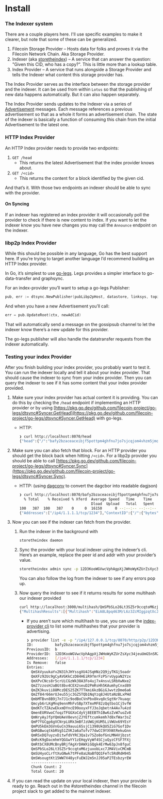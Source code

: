 # Install

### The Indexer system

There are a couple players here. I'll use specific examples to make it clearer, but note that some of these can be generalized.

1. Filecoin Storage Provider – Hosts data for folks and proves it via the Filecoin Network Chain. Aka Storage Provider.
2. Indexer (aka [storetheindex](https://github.com/filecoin-project/storetheindex)) – A service that can answer the question: "Given this CID, who has a copy?". This is little more than a lookup table.
3. Index Provider – A service that runs alongside a Storage Provider and tells the Indexer what content this storage provider has.

The Index Provider serves as the interface between the storage provider and the indexer. It can be used from within `Lotus` so that the publishing of new data happens automatically. But it can also happen separately.

The Index Provider sends updates to the Indexer via a series of [Advertisement](https://github.com/filecoin-project/storetheindex/blob/main/api/v0/ingest/schema/schema.ipldsch) messages. Each message references a previous advertisement so that as a whole it forms an advertisement chain. The state of the indexer is basically a function of consuming this chain from the initial Advertisement to the latest one.

### HTTP Index Provider

An HTTP Index provider needs to provide two endpoints:

1. `GET /head`
   * This returns the latest Advertisement that the index provider knows about.
2. `GET /<cid>`
   * This returns the content for a block identified by the given cid.

And that’s it. With those two endpoints an indexer should be able to sync with the provider.

#### On Syncing

If an indexer has registered an index provider it will occasionally poll the provider to check if there is new content to index. If you want to let the indexer know you have new changes you may call the `Announce` endpoint on the indexer.

### libp2p Index Provider

While this should be possible in any language, Go has the best support here. If you’re trying to target another language I’d recommend building an HTTP Index provider.

In Go, it’s simplest to use [go-legs](https://github.com/filecoin-project/go-legs). Legs provides a simpler interface to go-data-transfer and graphsync.

For an index-provider you’ll want to setup a go-legs Publisher:

```go
pub, err := dtsync.NewPublisher(pubLibp2pHost, datastore, linksys, topicName)
```

And when you have a new Advertisement you’ll call:

```go
err = pub.UpdateRoot(ctx, newAdCid)
```

That will automatically send a message on the gossipsub channel to let the indexer know there’s a new update for this provider.

The go-legs publisher will also handle the datatransfer requests from the indexer automatically.

### Testing your index Provider

After you finish building your index provider, you probably want to test it. You can run the indexer locally and tell it about your index provider. That should cause the indexer to sync from your index provider. Then you can query the indexer to see if it has some content that your index provider provided.

1. Make sure your index provider has actual content it is providing. You can do this by checking the `/head` endpoint if implementing an HTTP provider or by using [https://pkg.go.dev/github.com/filecoin-project/go-legs/dtsync#Syncer.GetHead](https://pkg.go.dev/github.com/filecoin-project/go-legs/dtsync#Syncer.GetHead) with go-legs.
   *   HTTP:

       ```bash
       ❯ curl http://localhost:8070/head
       {"head":{"/":"bafy2bzaceaceibjf5pottpm4ghfnu7jo7sjcqjom4vhzm5jmq7domxun5vor4"},"sig":{"/":{"bytes":"nPm4HNlVZxOuNZ0ujKbP7YT7eGpenOHfSzrhRid0dTyz1HHKalLZwIHWL+sArsEVuMvKrL0hVqKkBwz/9aMvAA=="}},"pubkey":{"/":{"bytes":"CAESIGNJlqCl/NPKn3FCWNtWmWCjzJ7qb7ClJZQJg3tHDDk2"}}}
       ```
2. Make sure you can also fetch that block. For an HTTP provider you should get the block back when hitting `/<cid>`. For a libp2p provider you should be able to call [https://pkg.go.dev/github.com/filecoin-project/go-legs/dtsync#Syncer.Sync](https://pkg.go.dev/github.com/filecoin-project/go-legs/dtsync#Syncer.Sync).
   *   HTTP: (using [dagconv](https://github.com/marcopolo/dagconv) to convert the dagcbor into readable dagjson)

       ```bash
       ❯ curl http://localhost:8070/bafy2bzaceaceibjf5pottpm4ghfnu7jo7sjcqjom4vhzm5jmq7domxun5vor4 | dagconv
         % Total    % Received % Xferd  Average Speed   Time    Time     Time  Current
                                        Dload  Upload   Total   Spent    Left  Speed
       100   387  100   387    0     0  16150      0 --:--:-- --:--:-- --:--:-- 24187
       {"Addresses":["/ip4/1.1.1.1/tcp/1234"],"ContextID":{"/":{"bytes":"Li90ZXN0ZGF0YS9zYW1wbGUtdjEtMi5jYXI"}},"Entries":{"/":"bafy2bzacedqhptd3zimn4s343zeo7kh3db5u6qhhkmj4c4cj3bb6qmx4hpoaa"},"IsRm":false,"Metadata":{"/":{"bytes":"kIDAAQ"}},"Provider":"12D3KooWGVwcVphAgpXjJWHoWyKZUrZsXyc34jeuUmG5nSRZyuQq","Signature":{"/":{"bytes":"CiQIARIgY0mWoKX808qfcUJY21aZYKPMnupvsKUllAmDe0cMOTYSGy9pbmRleGVyL2luZ2VzdC9hZFNpZ25hdHVyZRoiEiDz/sR3sFRE00i6BiMdR44x+gVoCZ2bNO0M4D/ij9zhLSpAnXO8PlnJf8OIVM5MVnn0GJezOge72+r09Tju5eXxFvA/isXwRc1OLdPsX6CFtRrMi1hufja56tJv6Zib8TghAQ"}}}
       ```
3. Now you can see if the indexer can fetch from the provider.
   1.  Run the indexer in the background with

       ```bash
       storetheindex daemon
       ```
   2.  Sync the provider with your local indexer using the indexer’s cli. Here’s an example, replace the peer id and addr with your provider’s value.

       ```bash
       storetheindex admin sync -p 12D3KooWGVwcVphAgpXjJWHoWyKZUrZsXyc34jeuUmG5nSRZyuQq --addr "/ip4/127.0.0.1/tcp/8070/http/p2p/12D3KooWGVwcVphAgpXjJWHoWyKZUrZsXyc34jeuUmG5nSRZyuQq"
       ```

       You can also follow the log from the indexer to see if any errors pop up.
   3.  Now query the indexer to see if it returns results for some multihash our indexer provided

       ```bash
       curl http://localhost:3000/multihash/QmSPbSLo26Lt3SZ5r9ccqtoM6zjuxobLxc7JM4VivCMCmB     
       {"MultihashResults":[{"Multihash":"EiA8L8pq463M/L6z3ZcMIggzqtXcJSB3RoZn9W9qT+cEvg==","ProviderResults":[{"ContextID":"Li90ZXN0ZGF0YS9zYW1wbGUtdjEtMi5jYXI=","Metadata":{"ProtocolID":3145744,"Data":""},"Provider":{"ID":"12D3KooWFtqYPKGKPJqtTAnNLR84SphEChUfRud3bbfskK6561r5","Addrs":["/ip4/1.1.1.1/tcp/1234"]}},{"ContextID":"Li90ZXN0ZGF0YS9zYW1wbGUtdjEtMi5jYXI=","Metadata":{"ProtocolID":3145744,"Data":""},"Provider":{"ID":"12D3KooWGVwcVphAgpXjJWHoWyKZUrZsXyc34jeuUmG5nSRZyuQq","Addrs":["/ip4/1.1.1.1/tcp/1234"]}}]}]}
       ```

       *   If you aren’t sure which multihash to use, you can use the [index-provider cli](https://github.com/filecoin-project/index-provider/tree/main/cmd/provider) to list some multihashes that your provider is advertising.

           ```bash
           ❯ provider list -e -p "/ip4/127.0.0.1/tcp/8070/http/p2p/12D3KooWGVwcVphAgpXjJWHoWyKZUrZsXyc34jeuUmG5nSRZyuQq"
           ID:          bafy2bzaceaceibjf5pottpm4ghfnu7jo7sjcqjom4vhzm5jmq7domxun5vor4
           PreviousID:  b
           ProviderID:  12D3KooWGVwcVphAgpXjJWHoWyKZUrZsXyc34jeuUmG5nSRZyuQq
           Addresses:   [/ip4/1.1.1.1/tcp/1234]
           Is Remove:   false
           Entries:
             QmSkVyuukaYv2N31hJHYssgXU4JSqHNz2Q9jyTKGj5oadr
             QmXFz92Uc9gCyAVGKkCzD84HEiR9fmrFzPSrvUypaN2Yzx
             QmXPvCNcs8r5crUiCGzWk38A3Fo4uj7x4nsvLSRbXwNxe2
             QmZ7zzosHJaBGt8bv4CEX2seuD2PmRsHh5KAumhyCnxd89
             QmZK3kuvii88MczDES25ZK7TTkmi6kzBGiGJwvtzDme6a6
             QmZf84r66mrUJeu55jc3GZ5TQb1NqYzq8J4UtaNzBLxPHd
             QmbMTBvn8B9j7n7J1c9odBoCVnPbx8kvq8cSgtNr7kuaqc
             Qmcyb6rLKgMnq9ennMhFvSBp7XTmxMF82zQqtbo1Cj5vfW
             QmdKTcTZAzwEkxmDYncE99ooyxFfJ3oJqbetrA4Av7u4zd
             QmenEURVwoCfoqzTFGGXoCdyVj8EEBTh1Bw6zZvW7uoZv8
             QmNryAyJfpYQmUAeV8evnjZJYEftcumkemh7d8xfWar3sZ
             QmP7fGCgp6gVCNrpLURk3mBfJzUWGjKUM5LiVWUx69YEsY
             QmPU5kEm3GVnGuCn39auui6SsjC1398UkQU5ZiG7Gof1Dv
             QmRGBwcqtkbRVg51ZVKJa6aTofv77dwCC9YXhNtRekuGnn
             QmRSxDQ7uyzvDitwfdVYRC3Qa1v7SZo8ofGnLMN4Vjbzst
             QmRcK9gDacmhmYQGGwYY1zEHqyVyWf4SCjuQyzCFSF7FXj
             QmRtbCX8UMcBnyBRjfAgXrDAWXiGQgk4ErMw63pJn8fguC
             QmSPbSLo26Lt3SZ5r9ccqtoM6zjuxobLxc7JM4VivCMCmB
             QmSU4yoCLrftXuGNwk7tPFe8aLNaBfQQ1FeTc5RdRdH945
             QmSWsougtKt15WW7X48ycFuEWJ2m5nJJ95aP2TEsbzyrEW
             ---------------------
             Chunk Count: 2
             Total Count: 20
           ```
4. If you can read the update on your local indexer, then your provider is ready to go. Reach out in the #storetheindex channel in the filecoin project slack to get added to the mainnet indexer.
